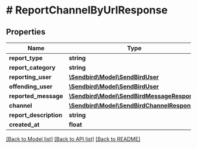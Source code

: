 # # ReportChannelByUrlResponse

## Properties

Name | Type | Description | Notes
------------ | ------------- | ------------- | -------------
**report_type** | **string** |  | [optional]
**report_category** | **string** |  | [optional]
**reporting_user** | [**\Sendbird\Model\SendBirdUser**](SendBirdUser.md) |  | [optional]
**offending_user** | [**\Sendbird\Model\SendBirdUser**](SendBirdUser.md) |  | [optional]
**reported_message** | [**\Sendbird\Model\SendBirdMessageResponse**](SendBirdMessageResponse.md) |  | [optional]
**channel** | [**\Sendbird\Model\SendBirdChannelResponse**](SendBirdChannelResponse.md) |  | [optional]
**report_description** | **string** |  | [optional]
**created_at** | **float** |  | [optional]

[[Back to Model list]](../../README.md#models) [[Back to API list]](../../README.md#endpoints) [[Back to README]](../../README.md)

